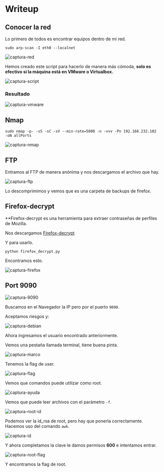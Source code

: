 # Writeup

## Conocer la red

Lo primero de todos es encontrar equipos dentro de mi red.

`sudo arp-scan -I eth0 --localnet`

![captura-red](https://github.com/Alv-fh/Vulnnyx_machines_writeups/assets/109484163/4e9f1b28-a21d-4768-9eeb-5f293d0107ee)

Hemos creado este script para hacerlo de manera más cómoda, **solo es efectivo si la máquina está en VMware o Virtualbox.**

![captura-script](https://github.com/Alv-fh/Vulnnyx_machines_writeups/assets/109484163/6566b47f-4c4c-4191-97c5-dfb3d367ec7f)

### Resultado

![captura-vmware](https://github.com/Alv-fh/Vulnnyx_machines_writeups/assets/109484163/55dddfab-31b7-4bf1-9fec-e989f94db0b3)

## Nmap

`sudo nmap -p- -sS -sC -sV --min-rate=5000 -n -vvv -Pn 192.168.232.102 -oN allPorts`

![captura-nmap](https://github.com/Alv-fh/Vulnnyx_machines_writeups/assets/109484163/1917069e-4a07-4383-83fc-58bd75749f0a)

## FTP

Entramos al FTP de manera anónima y nos descargamos el archivo que hay.

![captura-ftp](https://github.com/Alv-fh/Vulnnyx_machines_writeups/assets/109484163/2a675bbf-9feb-4169-b62a-5cfa155f52e7)

Lo descomprimimos y vemos que es una carpeta de backups de firefox.

## Firefox-decrypt

**Firefox-decrypt es una herramienta para extraer contraseñas de perfiles de Mozilla.

Nos descargamos [Firefox-decrypt](https://github.com/unode/firefox_decrypt)

Y para usarlo.

`python firefox_decrypt.py`

Encontramos esto.

![captura-firefox](https://github.com/Alv-fh/Vulnnyx_machines_writeups/assets/109484163/b3e5929f-b157-4d6e-a143-229f43a535af)

## Port 9090

![captura-9090](https://github.com/Alv-fh/Vulnnyx_machines_writeups/assets/109484163/779ed7a1-0a6b-4af6-b0b3-b4e899c730b5)

Buscamos en el Navegador la IP pero por el puerto `9090`.

Aceptamos riesgos y:

![captura-debian](https://github.com/Alv-fh/Vulnnyx_machines_writeups/assets/109484163/8c122009-a105-4951-bb25-f8a8eee33fe7)

Ahora ingresamos el usuario encontrado anteriormente.

Vemos una pestaña llamada terminal, tiene buena pinta.

![captura-marco](https://github.com/Alv-fh/Vulnnyx_machines_writeups/assets/109484163/4f40e320-6b0a-4150-8c5e-7312233ef61e)

Tenemos la flag de user.

![captura-flag](https://github.com/Alv-fh/Vulnnyx_machines_writeups/assets/109484163/5b70c6b6-1311-4262-9235-1bb615c7ec6f)

Vemos que comandos puede utilizar como root.

![captura-ayuda](https://github.com/Alv-fh/Vulnnyx_machines_writeups/assets/109484163/cc3a2f08-a8fa-40b5-b5f0-8a5513828c09)

Vemos que puede leer archivos con el parámetro `-f`.

![captura-root-id](https://github.com/Alv-fh/Vulnnyx_machines_writeups/assets/109484163/9be0a878-451c-46fc-bef1-c8e693ae9c9f)

Podemos ver la id_rsa de root, pero hay que ponerla correctamente. Hacemos uso del comando `awk`.

![captura-id](https://github.com/Alv-fh/Vulnnyx_machines_writeups/assets/109484163/13c1a15a-4b1b-4275-b75c-bc1c2f9c0d44)

Y ahora completamos la clave le damos permisos **600** e intentamos entrar.

![captura-root-flag](https://github.com/Alv-fh/Vulnnyx_machines_writeups/assets/109484163/418ece7a-9571-4fd7-9a93-15319c729da6)

Y encontramos la flag de root.
